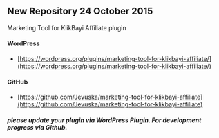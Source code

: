 ## New Repository 24 October 2015
Marketing Tool for KlikBayi Affiliate plugin
#### WordPress
* [https://wordpress.org/plugins/marketing-tool-for-klikbayi-affiliate/](https://wordpress.org/plugins/marketing-tool-for-klikbayi-affiliate/)

#### GitHub
* [https://github.com/Jevuska/marketing-tool-for-klikbayi-affiliate](https://github.com/Jevuska/marketing-tool-for-klikbayi-affiliate)

##### please update your plugin via WordPress Plugin. For development progress via Github.
